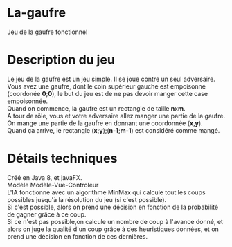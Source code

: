 # La-gaufre
Jeu de la gaufre fonctionnel

# Description du jeu
Le jeu de la gaufre est un jeu simple.  Il se joue contre un seul adversaire.  
Vous avez une gaufre, dont le coin supérieur gauche est empoisonné (coordonée **0**;**0**), le but du jeu est de ne pas devoir manger cette case empoisonnée.  
Quand on commence, la gaufre est un rectangle de taille **n**x**m**.  
A tour de rôle, vous et votre adversaire allez manger une partie de la gaufre.  
On mange une partie de la gaufre en donnant une coordonnée (**x**,**y**).  
Quand ça arrive, le rectangle (**x**;**y**);(**n-1**;**m-1**) est considéré comme mangé.

# Détails techniques

Créé en Java 8, et javaFX.  
Modèle Modèle-Vue-Controleur  
L'IA fonctionne avec un algorithme MinMax qui calcule tout les coups possibles jusqu'à la résolution du jeu (si c'est possible).  
Si c'est possible, alors on prend une décision en fonction de la probabilité de gagner grâce à ce coup.  
Si ce n'est pas possible,on calcule un nombre de coup à l'avance donné, et alors on juge la qualité d'un coup grâce à des heuristiques données, et on prend une décision en fonction de ces dernières.  
